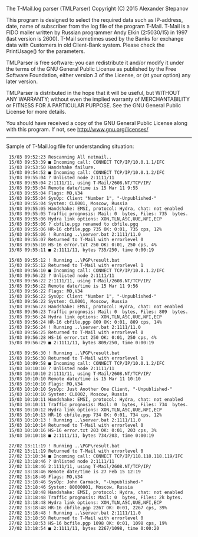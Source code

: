 The T-Mail.log parser (TMLParser)
Copyright (C) 2015 Alexander Stepanov
 
This program is designed to select the required data such as IP-address, date, name of subscriber from the log file of the program T-Mail. T-Mail is a FIDO mailer written by Russian programmer Andy Elkin (2:5030/15) in 1997 (last version is 2600).
T-Mail sometimes used by the Banks for exchange data with Customers in old Client-Bank system.
Please check the PrintUsage() for the parameters.

TMLParser is free software: you can redistribute it and/or modify it under the terms of the GNU General Public License as published by the Free Software Foundation, either version 3 of the License, or (at your option) any later version.

TMLParser is distributed in the hope that it will be useful, but WITHOUT ANY WARRANTY; without even the implied warranty of
MERCHANTABILITY or FITNESS FOR A PARTICULAR PURPOSE. See the GNU General Public License for more details.

You should have received a copy of the GNU General Public License along with this program.  If not, see <http://www.gnu.org/licenses/>

-------------------------------------------------------------
Sample of T-Mail.log file for understanding situation:

     15/03 09:52:23 Rescanning All netmail..
     15/03 09:53:39 ■ Incoming call: CONNECT TCP/IP/10.0.1.1/IFC
     15/03 09:53:50 Handshake failure.
     15/03 09:54:52 ■ Incoming call: CONNECT TCP/IP/10.0.1.2/IFC
     15/03 09:55:04 ? Unlisted node 2:1111/11
     15/03 09:55:04 2:1111/11, using T-Mail/2608.NT/TCP/IP/
     15/03 09:55:04 Remote date/time is 15 Mar 11 9:55
     15/03 09:55:04 Flags: MO,V34
     15/03 09:55:04 SysOp: Client "Number 1", "-Unpublished-"
     15/03 09:55:04 System: CL0001, Moscow, Russia
     15/03 09:55:05 Handshake: EMSI, protocol: Hydra, chat: not enabled
     15/03 09:55:05 Traffic prognosis: Mail: 0  bytes, Files: 735  bytes.
     15/03 09:55:06 Hydra link options: XON,TLN,ASC,UUE,NFI,ECP
     15/03 09:55:06 ? cbfile.pgp renamed to cbfile.pgq
     15/03 09:55:06 HR-16 cbfile.pgp 735 OK: 0:01, 735 cps, 12%
     15/03 09:55:06 ! Running ..\server.bat 2:1111/11.0
     15/03 09:55:07 Returned to T-Mail with errorlevel 0
     15/03 09:55:10 HS-16 error.txt 250 OK: 0:01, 250 cps, 4%
     15/03 09:55:11 ■ 2:1111/11, bytes 735/250, time 0:00:19

     15/03 09:55:12 ! Running ..\PGP\result.bat
     15/03 09:55:12 Returned to T-Mail with errorlevel 1
     15/03 09:56:10 ■ Incoming call: CONNECT TCP/IP/10.0.1.2/IFC
     15/03 09:56:22 ? Unlisted node 2:1111/11
     15/03 09:56:22 2:1111/11, using T-Mail/2608.NT/TCP/IP/
     15/03 09:56:22 Remote date/time is 15 Mar 11 9:56
     15/03 09:56:22 Flags: MO,V34
     15/03 09:56:22 SysOp: Client "Number 1", "-Unpublished-"
     15/03 09:56:22 System: CL0001, Moscow, Russia
     15/03 09:56:23 Handshake: EMSI, protocol: Hydra, chat: not enabled
     15/03 09:56:23 Traffic prognosis: Mail: 0  bytes, Files: 809  bytes.
     15/03 09:56:24 Hydra link options: XON,TLN,ASC,UUE,NFI,ECP
     15/03 09:56:24 HR-16 cbfile.pgp 809 OK: 0:01, 809 cps, 14%
     15/03 09:56:24 ! Running ..\server.bat 2:1111/11.0
     15/03 09:56:25 Returned to T-Mail with errorlevel 0
     15/03 09:56:28 HS-16 error.txt 250 OK: 0:01, 250 cps, 4%
     15/03 09:56:29 ■ 2:1111/11, bytes 809/250, time 0:00:19

     15/03 09:56:30 ! Running ..\PGP\result.bat
     15/03 09:56:30 Returned to T-Mail with errorlevel 1
     15/03 10:09:58 ■ Incoming call: CONNECT TCP/IP/10.0.1.2/IFC
     15/03 10:10:10 ? Unlisted node 2:1111/11
     15/03 10:10:10 2:1111/11, using T-Mail/2608.NT/TCP/IP/
     15/03 10:10:10 Remote date/time is 15 Mar 11 10:10
     15/03 10:10:10 Flags: MO,V34
     15/03 10:10:10 SysOp: Just Another One Client, "-Unpublished-"
     15/03 10:10:10 System: CL0002, Moscow, Russia
     15/03 10:10:11 Handshake: EMSI, protocol: Hydra, chat: not enabled
     15/03 10:10:11 Traffic prognosis: Mail: 0  bytes, Files: 734  bytes.
     15/03 10:10:12 Hydra link options: XON,TLN,ASC,UUE,NFI,ECP
     15/03 10:10:13 HR-16 cbfile.pgp 734 OK: 0:01, 734 cps, 12%
     15/03 10:10:13 ! Running ..\server.bat 2:1111/11.0
     15/03 10:10:14 Returned to T-Mail with errorlevel 0
     15/03 10:10:16 HS-16 error.txt 203 OK: 0:01, 203 cps, 3%
     15/03 10:10:18 ■ 2:1111/11, bytes 734/203, time 0:00:19

     27/02 13:11:19 ! Running ..\PGP\result.bat
     27/02 13:11:19 Returned to T-Mail with errorlevel 0
     27/02 13:18:34 ■ Incoming call: CONNECT TCP/IP/118.118.118.119/IFC
     27/02 13:18:46 ? Unlisted node 2:1111/11
     27/02 13:18:46 2:1111/11, using T-Mail/2608.NT/TCP/IP/
     27/02 13:18:46 Remote date/time is 27 Feb 15 12:19
     27/02 13:18:46 Flags: MO,V34
     27/02 13:18:46 SysOp: John Carmack, "-Unpublished-"
     27/02 13:18:46 System: 80000001, Moscow, Russia
     27/02 13:18:48 Handshake: EMSI, protocol: Hydra, chat: not enabled
     27/02 13:18:48 Traffic prognosis: Mail: 0  bytes, Files: 2k bytes.
     27/02 13:18:48 Hydra link options: XON,TLN,ASC,UUE,NFI,ECP
     27/02 13:18:48 HR-16 cbfile.pgp 2267 OK: 0:01, 2267 cps, 39%
     27/02 13:18:48 ! Running ..\server.bat 2:1111/11.0
     27/02 13:18:50 Returned to T-Mail with errorlevel 0
     27/02 13:18:53 HS-16 bcfile.pgp 1098 OK: 0:01, 1098 cps, 19%
     27/02 13:18:54 ■ 2:1111/11, bytes 2267/1098, time 0:00:20
     
